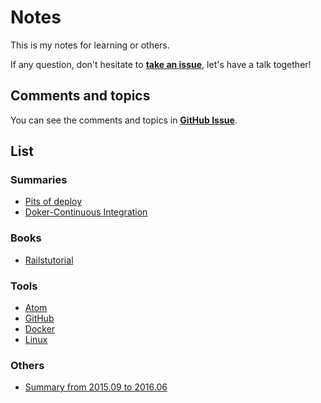 # Notes

This is my notes for learning or others.

If any question, don't hesitate to **[take an issue]**, let's have a talk together!

## Comments and topics

You can see the comments and topics in **[GitHub Issue]**.

## List

### Summaries

* [Pits of deploy]
* [Doker-Continuous Integration]

### Books

* [Railstutorial]

### Tools

* [Atom]
* [GitHub]
* [Docker]
* [Linux]

### Others

* [Summary from 2015.09 to 2016.06]





[take an issue]: https://github.com/pinewong/notes/issues/new
[GitHub Issue]: https://github.com/pinewong/notes/issues

[Atom]: https://github.com/pinewong/notes/blob/master/tools/atom.md
[GitHub]: https://github.com/pinewong/notes/blob/master/tools/github.md
[Docker]: https://github.com/pinewong/notes/blob/master/tools/docker.md
[Linux]: https://github.com/pinewong/notes/blob/master/tools/linux.md

[Railstutorial]: https://github.com/pinewong/notes/blob/master/books/railstutorial.md

[Pits of deploy]: https://github.com/pinewong/notes/blob/master/summaries/pits-of-deploy.md
[Summary from 2015.09 to 2016.06]: https://github.com/pinewong/notes/blob/master/others/summary-from-2015.09-to-2016.06.md
[Setup by Docker]: https://github.com/pinewong/notes/blob/master/summaries/setup-by-docker.md
[Doker-Continuous Integration]: https://github.com/pinewong/notes/blob/master/summaries/docker-continuous-integration.md
